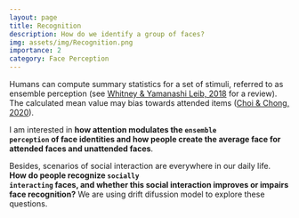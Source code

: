 ```yaml
---
layout: page
title: Recognition
description: How do we identify a group of faces?
img: assets/img/Recognition.png
importance: 2
category: Face Perception
---
```


Humans can compute summary statistics for a set of stimuli, referred to as ensemble perception (see <a href="https://doi.org/10.1146/annurev-psych-010416-044232" target="_blank">Whitney & Yamanashi Leib, 2018</a> for a review). The calculated mean value may bias towards attended items (<a href="https://doi.org/10.1177/0956797620943834" target="_blank">Choi & Chong, 2020</a>).

I am interested in <strong>how attention modulates the  <code class="language-plaintext highlighter-rouge">ensemble perception</code> of face identities and how people create the average face for attended faces and unattended faces</strong>.

Besides, scenarios of social interaction are everywhere in our daily life. <strong>How do people recognize  <code class="language-plaintext highlighter-rouge">socially interacting</code> faces, and whether this social interaction improves or impairs face recognition?</strong> We are using drift difussion model to explore these questions.

